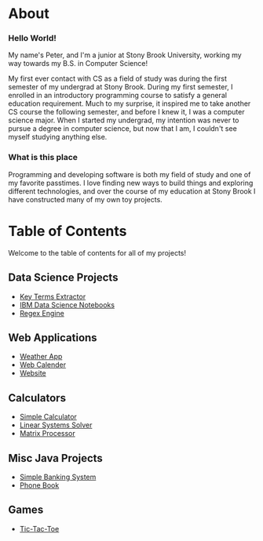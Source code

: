 # About

### Hello World!
My name's Peter, and I'm a junior at Stony Brook University, working my way towards my B.S. in Computer Science! 

My first ever contact with CS as a field of study was during the first semester of my undergrad at Stony Brook. During my first semester, I enrolled in an introductory programming course to satisfy a general education requirement. Much to my surprise, it inspired me to take another CS course the following semester, and before I knew it, I was a computer science major. When I started my undergrad, my intention was never to pursue a degree in computer science, but now that I am, I couldn't see myself studying anything else.

### What is this place

Programming and developing software is both my field of study and one of my favorite passtimes. I love finding new ways to build things and exploring different technologies, and over the course of my education at Stony Brook I have constructed many of my own toy projects. 

# Table of Contents
Welcome to the table of contents for all of my projects! 


## Data Science Projects

* [Key Terms Extractor](https://github.com/Peter-Walsh/Key-Terms-Extractor)
* [IBM Data Science Notebooks](https://github.com/Peter-Walsh/IBM-DataScience)
* [Regex Engine](https://github.com/Peter-Walsh/Regex-Engine)


## Web Applications

* [Weather App](https://github.com/Peter-Walsh/Weather-App/tree/main/web)
* [Web Calender](https://github.com/Peter-Walsh/Web-Calender)
* [Website](https://github.com/Peter-Walsh/Website)

## Calculators

* [Simple Calculator](https://github.com/Peter-Walsh/Calculator)
* [Linear Systems Solver](https://github.com/Peter-Walsh/LinearEquationsSolver)
* [Matrix Processor](https://github.com/Peter-Walsh/NumericMatrixCalculator)

## Misc Java Projects

* [Simple Banking System](https://github.com/Peter-Walsh/SimpleBankingSystem)
* [Phone Book](https://github.com/Peter-Walsh/PhoneBook)

## Games

* [Tic-Tac-Toe](https://github.com/Peter-Walsh/Tic-Tac-Toe)
